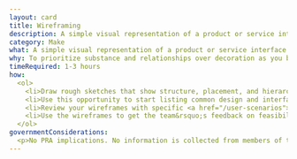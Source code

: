 ```yaml
---
layout: card
title: Wireframing
description: A simple visual representation of a product or service interface.
category: Make
what: A simple visual representation of a product or service interface.
why: To prioritize substance and relationships over decoration as you begin defining the solution. Wireframing also gives designers a great opportunity to start asking developers early questions about feasibility and structure.
timeRequired: 1-3 hours
how:
  <ol>
    <li>Draw rough sketches that show structure, placement, and hierarchy for your product. Steer clear of font choices, color, or other stylized elements that would distract both the researcher and the reviewer. Lightweight designs are conceptually easier to reconfigure. A few helpful tools for building wireframes are OmniGraffle and Balsamiq, which purposefully keep the wireframe looking like rough sketches.</li>
    <li>Use this opportunity to start listing common design and interface elements you will need.</li>
    <li>Review your wireframes with specific <a href="/user-scenarios">user scenarios</a> and <a href="/personas">personas</a> in mind. Can users accomplish their task with the wireframe you are sketching out?</li>
    <li>Use the wireframes to get the team&rsquo;s feedback on feasibility and structure.</li>  
  </ol>
governmentConsiderations:
  <p>No PRA implications. No information is collected from members of the public.</p>
---
```

